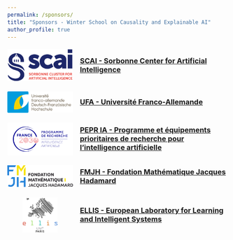 ```yaml
---
permalink: /sponsors/
title: "Sponsors - Winter School on Causality and Explainable AI"
author_profile: true
---
```





<style>
.sponsor {
  display: flex;
  align-items: center;
  gap: 1rem;
  margin: 1.25rem 0;
}
.sponsor-logo {
  width: 150px;           /* fixed space for logos */
  text-align: center;     /* center the logo inside */
  flex: 0 0 auto;
}
.sponsor-logo img {
  max-height: 80px;
  width: auto;
}
.sponsor .info h3 {
  margin: 0 0 .25rem 0;
}
.sponsor .info p {
  margin: 0;
}
@media (max-width: 640px) {
  .sponsor {
    flex-direction: column;
    text-align: center;
  }
  .sponsor-logo {
    width: auto;
  }
}
</style>



<div class="sponsor">
  <div class="sponsor-logo">
    <img src="/images/imgswinterschool/logo_SCAI.svg" alt="SCAI">
  </div>
  <div class="info">
    <h3><a href="https://scai.sorbonne-universite.fr/" target="_blank" rel="noopener">SCAI - Sorbonne Center for Artificial Intelligence</a></h3>
    <!-- <p>Sorbonne Center for Artificial Intelligence</p> -->
  </div>
</div>

<div class="sponsor">
  <div class="sponsor-logo">
    <img src="/images/imgswinterschool/logo_UFA.svg" alt="UFA">
  </div>
  <div class="info">
    <h3><a href="https://www.dfh-ufa.org/fr/" target="_blank" rel="noopener">UFA - Université Franco-Allemande</a></h3>
    <!-- <p>Université Franco-Allemande</p> -->
  </div>
</div>

<div class="sponsor">
  <div class="sponsor-logo">
    <img src="/images/imgswinterschool/logo_PEPRIA.png" alt="PEPR">
  </div>
  <div class="info">
    <h3><a href="https://www.pepr-ia.fr/" target="_blank" rel="noopener">PEPR IA - Programme et équipements prioritaires de recherche pour l’intelligence artificielle</a></h3>
    <!-- <p>Programme et équipements prioritaires de recherche pour l’intelligence artificielle</p> -->
  </div>
</div>

<div class="sponsor">
  <div class="sponsor-logo">
    <img src="/images/imgswinterschool/logo_FMJH.svg" alt="FMJH">
  </div>
  <div class="info">
    <h3><a href="https://www.fondation-hadamard.fr/en/" target="_blank" rel="noopener">FMJH - Fondation Mathématique Jacques Hadamard</a></h3>
    <!-- <p>FMJH</p> -->
  </div>
</div>

<div class="sponsor">
  <div class="sponsor-logo">
    <img src="/images/imgswinterschool/logo_ELLIS_PARIS_tight.png" alt="ELLIS">
  </div>
  <div class="info">
    <h3><a href="https://ellis.eu/" target="_blank" rel="noopener">ELLIS - European Laboratory for Learning and Intelligent Systems</a></h3>
    <!-- <p>European Laboratory for Learning and Intelligent Systems</p> -->
  </div>
</div>



